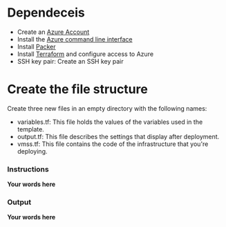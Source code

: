 

# Dependeceis
* Create an [Azure Account](https://portal.azure.com) 
* Install the [Azure command line interface](https://docs.microsoft.com/en-us/cli/azure/install-azure-cli?view=azure-cli-latest)
* Install [Packer](https://www.packer.io/downloads)
* Install [Terraform](https://www.terraform.io/downloads.html) and configure access to Azure
* SSH key pair: Create an SSH key pair


# Create the file structure
Create three new files in an empty directory with the following names:

* variables.tf: This file holds the values of the variables used in the template.
* output.tf: This file describes the settings that display after deployment.
* vmss.tf: This file contains the code of the infrastructure that you're deploying.


### Instructions
**Your words here**


### Output
**Your words here**
